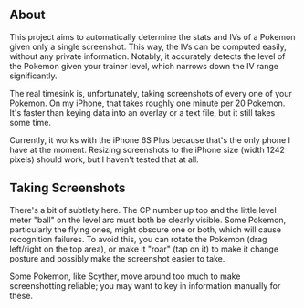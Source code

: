 ## About

This project aims to automatically determine the stats and IVs of a Pokemon given only a single screenshot. This way, the IVs can be computed easily, without any private information. Notably, it accurately detects the level of the Pokemon given your trainer level, which narrows down the IV range significantly.

The real timesink is, unfortunately, taking screenshots of every one of your Pokemon. On my iPhone, that takes roughly one minute per 20 Pokemon. It's faster than keying data into an overlay or a text file, but it still takes some time.

Currently, it works with the iPhone 6S Plus because that's the only phone I have at the moment. Resizing screenshots to the iPhone size (width 1242 pixels) should work, but I haven't tested that at all.

## Taking Screenshots

There's a bit of subtlety here. The CP number up top and the little level meter "ball" on the level arc must both be clearly visible. Some Pokemon, particularly the flying ones, might obscure one or both, which will cause recognition failures. To avoid this, you can rotate the Pokemon (drag left/right on the top area), or make it "roar" (tap on it) to make it change posture and possibly make the screenshot easier to take.

Some Pokemon, like Scyther, move around too much to make screenshotting reliable; you may want to key in information manually for these.
